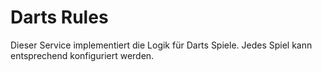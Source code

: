 # Darts Rules

Dieser Service implementiert die Logik für Darts Spiele. Jedes Spiel kann entsprechend konfiguriert werden. 
